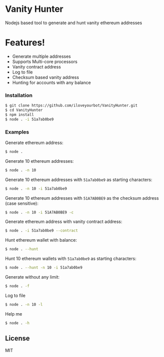 # Vanity Hunter

Nodejs based tool to generate and hunt vanity ethereum addresses

# Features!

  - Generate multiple addresses
  - Supports Multi-core processors
  - Vanity contract address
  - Log to file
  - Checksum based vanity address
  - Hunting for accounts with any balance

### Installation
```sh
$ git clone https://github.com/iloveyourbot/VanityHunter.git
$ cd VanityHunter
$ npm install
$ node . -i 51a7ab0be9
```
### Examples

Generate ethereum address:
```sh
$ node .
```

Generate 10 ethereum addresses:
```sh
$ node . -n 10
```

Generate 10 ethereum addresses with `51a7ab0be9` as starting characters:
```sh
$ node . -n 10 -i 51a7ab0be9
```

Generate 10 ethereum addresses with `51A7AB0BE9` as the checksum address (case sensitive):
```sh
$ node . -n 10 -i 51A7AB0BE9 -c
```

Generate ethereum address with vanity contract address:
```sh
$ node . -i 51a7ab0be9 --contract
```

Hunt ethereum wallet with balance:
```sh
$ node . --hunt
```

Hunt 10 ethereum wallets with `51a7ab0be9` as starting characters:
```sh
$ node . --hunt -n 10 -i 51a7ab0be9
```

Generate without any limit:
```sh
$ node . -f
```

Log to file
```sh
$ node . -n 10 -l
```

Help me
```sh
$ node . -h
```

License
----

MIT

